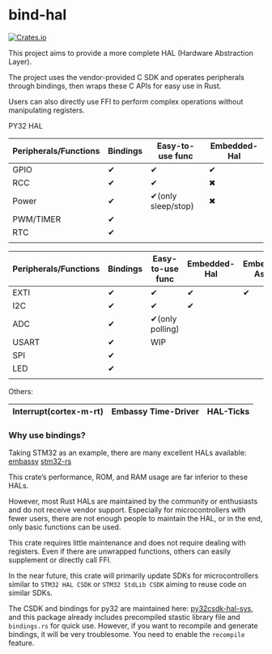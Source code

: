 # bind-hal

[![Crates.io](https://img.shields.io/crates/v/bind-hal.svg)](https://crates.io/crates/bind-hal)

This project aims to provide a more complete HAL (Hardware Abstraction Layer).

The project uses the vendor-provided C SDK and operates peripherals through bindings, then wraps these C APIs for easy use in Rust.

Users can also directly use FFI to perform complex operations without manipulating registers.

PY32 HAL

| Peripherals/Functions | Bindings | Easy-to-use func   | Embedded-Hal |
| --------------------- | -------- | ------------------ | ------------ |
| GPIO                  | ✔        | ✔                  | ✔            |
| RCC                   | ✔        | ✔                  | ✖            |
| Power                 | ✔        | ✔(only sleep/stop) | ✖            |
| PWM/TIMER             | ✔        |                    |              |
| RTC                   | ✔        |                    |              |
|                       |          |                    |              |

| Peripherals/Functions | Bindings | Easy-to-use func | Embedded-Hal | Embedded-Async | Polling | DMA  | IT   |
| --------------------- | -------- | ---------------- | ------------ | -------------- | ------- | ---- | ---- |
| EXTI                  | ✔        | ✔                | ✔            | ✔              |         | ✖    | ✔    |
| I2C                   | ✔        | ✔                | ✔            |                | ✔       |      |      |
| ADC                   | ✔        | ✔(only polling)              |              |                |         |      | ✔     |
| USART                 | ✔        | WIP              |              |                |         |      |      |
| SPI                   | ✔        |                  |              |                |         |      |      |
| LED                   | ✔        |                  |              |                |         |      |      |
|                       |          |                  |              |                |         |      |      |

Others:

| Interrupt(cortex-m-rt) | Embassy Time-Driver | HAL-Ticks |
| ---------------------- | ------------------- | --------- |



### Why use bindings?

Taking STM32 as an example, there are many excellent HALs available: [embassy](https://github.com/embassy-rs/embassy)   [stm32-rs](https://github.com/stm32-rs)



This crate’s performance, ROM, and RAM usage are far inferior to these HALs. 

However, most Rust HALs are maintained by the community or enthusiasts and do not receive vendor support. Especially for microcontrollers with fewer users, there are not enough people to maintain the HAL, or in the end, only basic functions can be used.

This crate requires little maintenance and does not require dealing with registers. Even if there are unwrapped functions, others can easily supplement or directly call FFI.



In the near future, this crate will primarily update SDKs for microcontrollers similar to `STM32 HAL CSDK` or `STM32 StdLib CSDK` aiming to reuse code on similar SDKs.

The CSDK and bindings for py32 are maintained here: [py32csdk-hal-sys](https://github.com/decaday/py32csdk-hal-sys), and this package already includes precompiled stastic library file and `bindings.rs` for quick use. However, if you want to recompile and generate bindings, it will be very troublesome. You need to enable the `recompile` feature.

